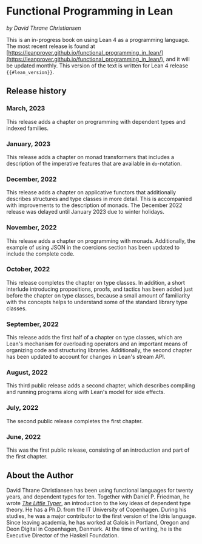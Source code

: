 # Functional Programming in Lean

*by David Thrane Christiansen*

This is an in-progress book on using Lean 4 as a programming language.
The most recent release is found at [https://leanprover.github.io/functional_programming_in_lean/](https://leanprover.github.io/functional_programming_in_lean/), and it will be updated monthly.
This version of the text is written for Lean 4 release `{{#lean_version}}`.

## Release history

### March, 2023

This release adds a chapter on programming with dependent types and indexed families.

### January, 2023

This release adds a chapter on monad transformers that includes a description of the imperative features that are available in `do`-notation.

### December, 2022

This release adds a chapter on applicative functors that additionally describes structures and type classes in more detail.
This is accompanied with improvements to the description of monads.
The December 2022 release was delayed until January 2023 due to winter holidays.

### November, 2022
This release adds a chapter on programming with monads. Additionally, the example of using JSON in the coercions section has been updated to include the complete code.

### October, 2022

This release completes the chapter on type classes. In addition, a short interlude introducing propositions, proofs, and tactics has been added just before the chapter on type classes, because a small amount of familiarity with the concepts helps to understand some of the standard library type classes.

### September, 2022

This release adds the first half of a chapter on type classes, which are Lean's mechanism for overloading operators and an important means of organizing code and structuring libraries. Additionally, the second chapter has been updated to account for changes in Lean's stream API.

### August, 2022

This third public release adds a second chapter, which describes compiling and running programs along with Lean's model for side effects.

### July, 2022

The second public release completes the first chapter.

### June, 2022

This was the first public release, consisting of an introduction and part of the first chapter.

## About the Author

David Thrane Christiansen has been using functional languages for twenty years, and dependent types for ten.
Together with Daniel P. Friedman, he wrote [_The Little Typer_](https://thelittletyper.com/), an introduction to the key ideas of dependent type theory.
He has a Ph.D. from the IT University of Copenhagen.
During his studies, he was a major contributor to the first version of the Idris language.
Since leaving academia, he has worked at Galois in Portland, Oregon and Deon Digital in Copenhagen, Denmark.
At the time of writing, he is the Executive Director of the Haskell Foundation.
